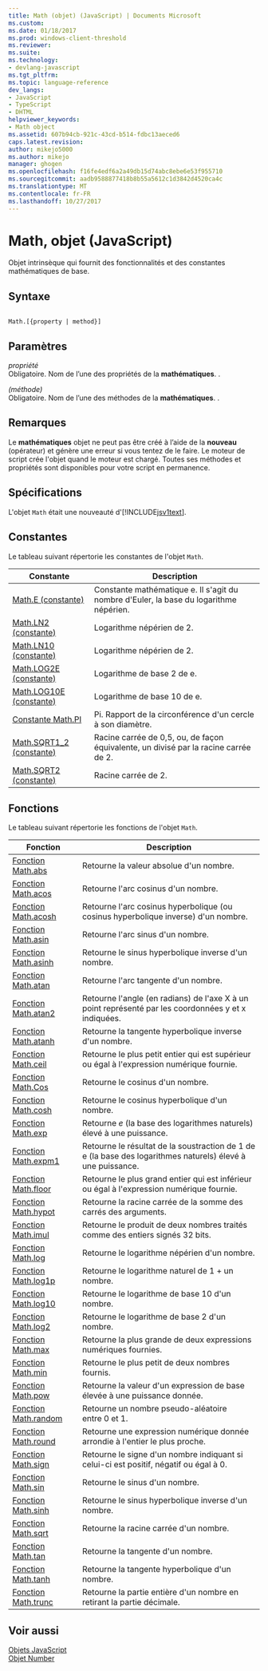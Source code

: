 ```yaml
---
title: Math (objet) (JavaScript) | Documents Microsoft
ms.custom: 
ms.date: 01/18/2017
ms.prod: windows-client-threshold
ms.reviewer: 
ms.suite: 
ms.technology:
- devlang-javascript
ms.tgt_pltfrm: 
ms.topic: language-reference
dev_langs:
- JavaScript
- TypeScript
- DHTML
helpviewer_keywords:
- Math object
ms.assetid: 607b94cb-921c-43cd-b514-fdbc13aeced6
caps.latest.revision: 
author: mikejo5000
ms.author: mikejo
manager: ghogen
ms.openlocfilehash: f16fe4edf6a2a49db15d74abc8ebe6e53f955710
ms.sourcegitcommit: aadb9588877418b8b55a5612c1d3842d4520ca4c
ms.translationtype: MT
ms.contentlocale: fr-FR
ms.lasthandoff: 10/27/2017
---
```

# <a name="math-object-javascript"></a>Math, objet (JavaScript)
Objet intrinsèque qui fournit des fonctionnalités et des constantes mathématiques de base.  
  
## <a name="syntax"></a>Syntaxe  
  
```  
  
Math.[{property | method}]  
```  
  
## <a name="parameters"></a>Paramètres  
 *propriété*  
 Obligatoire. Nom de l’une des propriétés de la **mathématiques**. .  
  
 *(méthode)*  
 Obligatoire. Nom de l’une des méthodes de la **mathématiques**. .  
  
## <a name="remarks"></a>Remarques  
 Le **mathématiques** objet ne peut pas être créé à l’aide de la **nouveau** (opérateur) et génère une erreur si vous tentez de le faire. Le moteur de script crée l'objet quand le moteur est chargé. Toutes ses méthodes et propriétés sont disponibles pour votre script en permanence.  
  
## <a name="requirements"></a>Spécifications  
 L'objet `Math` était une nouveauté d'[!INCLUDE[jsv1text](../../javascript/reference/includes/jsv1text-md.md)].  
  
<a name="js56jsobjmathprop"></a>   
## <a name="constants"></a>Constantes  
 Le tableau suivant répertorie les constantes de l'objet `Math`.  
  
|Constante|Description|  
|--------------|-----------------|  
|[Math.E (constante)](../../javascript/reference/math-constants-javascript.md)|Constante mathématique e. Il s'agit du nombre d'Euler, la base du logarithme népérien.|  
|[Math.LN2 (constante)](../../javascript/reference/math-constants-javascript.md)|Logarithme népérien de 2.|  
|[Math.LN10 (constante)](../../javascript/reference/math-constants-javascript.md)|Logarithme népérien de 2.|  
|[Math.LOG2E (constante)](../../javascript/reference/math-constants-javascript.md)|Logarithme de base 2 de e.|  
|[Math.LOG10E (constante)](../../javascript/reference/math-constants-javascript.md)|Logarithme de base 10 de e.|  
|[Constante Math.PI](../../javascript/reference/math-constants-javascript.md)|Pi. Rapport de la circonférence d'un cercle à son diamètre.|  
|[Math.SQRT1_2 (constante)](../../javascript/reference/math-constants-javascript.md)|Racine carrée de 0,5, ou, de façon équivalente, un divisé par la racine carrée de 2.|  
|[Math.SQRT2 (constante)](../../javascript/reference/math-constants-javascript.md)|Racine carrée de 2.|  
  
<a name="js56jsobjmathmeth"></a>   
## <a name="functions"></a>Fonctions  
 Le tableau suivant répertorie les fonctions de l'objet `Math`.  
  
|Fonction|Description|  
|--------------|-----------------|  
|[Fonction Math.abs](../../javascript/reference/math-abs-function-javascript.md)|Retourne la valeur absolue d'un nombre.|  
|[Fonction Math.acos](../../javascript/reference/math-acos-function-javascript.md)|Retourne l'arc cosinus d'un nombre.|  
|[Fonction Math.acosh](../../javascript/reference/math-acosh-function-javascript.md)|Retourne l'arc cosinus hyperbolique (ou cosinus hyperbolique inverse) d'un nombre.|  
|[Fonction Math.asin](../../javascript/reference/math-asin-function-javascript.md)|Retourne l'arc sinus d'un nombre.|  
|[Fonction Math.asinh](../../javascript/reference/math-asinh-function-javascript.md)|Retourne le sinus hyperbolique inverse d'un nombre.|  
|[Fonction Math.atan](../../javascript/reference/math-atan-function-javascript.md)|Retourne l'arc tangente d'un nombre.|  
|[Fonction Math.atan2](../../javascript/reference/math-atan2-function-javascript.md)|Retourne l'angle (en radians) de l'axe X à un point représenté par les coordonnées y et x indiquées.|  
|[Fonction Math.atanh](../../javascript/reference/math-atanh-function-javascript.md)|Retourne la tangente hyperbolique inverse d'un nombre.|  
|[Fonction Math.ceil](../../javascript/reference/math-ceil-function-javascript.md)|Retourne le plus petit entier qui est supérieur ou égal à l'expression numérique fournie.|  
|[Fonction Math.Cos](../../javascript/reference/math-cos-function-javascript.md)|Retourne le cosinus d'un nombre.|  
|[Fonction Math.cosh](../../javascript/reference/math-cosh-function-javascript.md)|Retourne le cosinus hyperbolique d'un nombre.|  
|[Fonction Math.exp](../../javascript/reference/math-exp-function-javascript.md)|Retourne *e* (la base des logarithmes naturels) élevé à une puissance.|  
|[Fonction Math.expm1](../../javascript/reference/math-expm1-function-javascript.md)|Retourne le résultat de la soustraction de 1 de e (la base des logarithmes naturels) élevé à une puissance.|  
|[Fonction Math.floor](../../javascript/reference/math-floor-function-javascript.md)|Retourne le plus grand entier qui est inférieur ou égal à l'expression numérique fournie.|  
|[Fonction Math.hypot](../../javascript/reference/math-hypot-function-javascript.md)|Retourne la racine carrée de la somme des carrés des arguments.|  
|[Fonction Math.imul](../../javascript/reference/math-imul-function-javascript.md)|Retourne le produit de deux nombres traités comme des entiers signés 32 bits.|  
|[Fonction Math.log](../../javascript/reference/math-log-function-javascript.md)|Retourne le logarithme népérien d'un nombre.|  
|[Fonction Math.log1p](../../javascript/reference/math-log1p-function-javascript.md)|Retourne le logarithme naturel de 1 + un nombre.|  
|[Fonction Math.log10](../../javascript/reference/math-log10-function-javascript.md)|Retourne le logarithme de base 10 d'un nombre.|  
|[Fonction Math.log2](../../javascript/reference/math-log2-function-javascript.md)|Retourne le logarithme de base 2 d'un nombre.|  
|[Fonction Math.max](../../javascript/reference/math-max-function-javascript.md)|Retourne la plus grande de deux expressions numériques fournies.|  
|[Fonction Math.min](../../javascript/reference/math-min-function-javascript.md)|Retourne le plus petit de deux nombres fournis.|  
|[Fonction Math.pow](../../javascript/reference/math-pow-function-javascript.md)|Retourne la valeur d'un expression de base élevée à une puissance donnée.|  
|[Fonction Math.random](../../javascript/reference/math-random-function-javascript.md)|Retourne un nombre pseudo-aléatoire entre 0 et 1.|  
|[Fonction Math.round](../../javascript/reference/math-round-function-javascript.md)|Retourne une expression numérique donnée arrondie à l'entier le plus proche.|  
|[Fonction Math.sign](../../javascript/reference/math-sign-function-javascript.md)|Retourne le signe d'un nombre indiquant si celui-ci est positif, négatif ou égal à 0.|  
|[Fonction Math.sin](../../javascript/reference/math-sin-function-javascript.md)|Retourne le sinus d'un nombre.|  
|[Fonction Math.sinh](../../javascript/reference/math-sinh-function-javascript.md)|Retourne le sinus hyperbolique inverse d'un nombre.|  
|[Fonction Math.sqrt](../../javascript/reference/math-sqrt-function-javascript.md)|Retourne la racine carrée d'un nombre.|  
|[Fonction Math.tan](../../javascript/reference/math-tan-function-javascript.md)|Retourne la tangente d'un nombre.|  
|[Fonction Math.tanh](../../javascript/reference/math-tanh-function-javascript.md)|Retourne la tangente hyperbolique d'un nombre.|  
|[Fonction Math.trunc](../../javascript/reference/math-trunc-function-javascript.md)|Retourne la partie entière d'un nombre en retirant la partie décimale.|  
  
## <a name="see-also"></a>Voir aussi  
 [Objets JavaScript](../../javascript/reference/javascript-objects.md)   
 [Objet Number](../../javascript/reference/number-object-javascript.md)